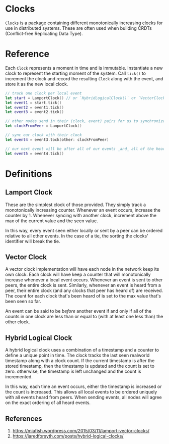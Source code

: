 # Clocks

`Clocks` is a package containing different monotonically increasing clocks for use in distributed systems. These are often
used when building CRDTs (Conflict-free Replicating Data Type).

# Reference

Each `Clock` represents a moment in time and is immutable. Instantiate a new clock to represent the starting moment of the system. Call `tick()`
to increment the clock and record the resulting `Clock` along with the event, and store it as the new local clock.

```swift
// track one clock per local event
let start = LamportClock() // or `HybridLogicalClock()` or `VectorClock()`
let event1 = start.tick()
let event2 = event1.tick()
let event3 = event2.tick()

// other nodes send in their (clock, event) pairs for us to synchronize with
let clockFromPeer = LamportClock()

// sync our clock with their clock
let event4 = event3.tock(other: clockFromPeer)

// our next event will be after all of our events _and_ all of the heard incoming events so far
let event5 = event4.tick()

```


# Definitions

## Lamport Clock

These are the simplest clock of those provided. They simply track a monotonically increasing counter. Whenever
an event occurs, increase the counter by 1. Whenever syncing with another clock, increment above the max
of the current value and the seen value.

In this way, every event seen either locally or sent by a peer can be ordered relative to all other events. In the case
of a tie, the sorting the clocks' identifier will break the tie.

## Vector Clock

A vector clock implementation will have each node in the network keep its own clock. Each clock will have keep a counter
that will monotonically increase whenever a local event occurs. Whenever an event is sent to other peers, the entire clock is sent.
Similarly, whenever an event is heard from a peer, their entire clock (and any clocks that peer has heard of) are received. The count
for each clock that's been heard of is set to the max value that's been seen so far.

An event can be said to be _before_ another event if and only if all of the counts in one clock are less than or equal to (with at least one
less than) the other clock.

## Hybrid Logical Clock

A hybrid logical clock uses a combination of a timestamp and a counter to define a unique point in time. The clock tracks the last
seen realworld timestamp along with a clock count. If the current timestamp is after the stored timestamp, then the timestamp is updated
and the count is set to zero. otherwise, the timestamp is left unchanged and the count is incremented.

In this way, each time an event occurs, either the timestamp is increased or the count is increased. This allows all local events to be ordered
uniquely with all events heard from peers. When sending events, all nodes will agree on the exact ordering of all heard events.

## References

1. https://miafish.wordpress.com/2015/03/11/lamport-vector-clocks/
2. https://jaredforsyth.com/posts/hybrid-logical-clocks/
